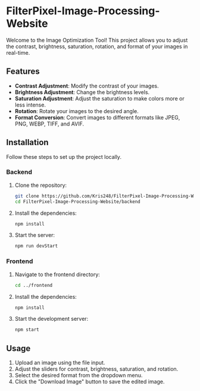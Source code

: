 # FilterPixel-Image-Processing-Website

Welcome to the Image Optimization Tool! This project allows you to adjust the contrast, brightness, saturation, rotation, and format of your images in real-time.

## Features

- **Contrast Adjustment**: Modify the contrast of your images.
- **Brightness Adjustment**: Change the brightness levels.
- **Saturation Adjustment**: Adjust the saturation to make colors more or less intense.
- **Rotation**: Rotate your images to the desired angle.
- **Format Conversion**: Convert images to different formats like JPEG, PNG, WEBP, TIFF, and AVIF.

## Installation

Follow these steps to set up the project locally.

### Backend

1. Clone the repository:
    ```bash
    git clone https://github.com/Kris248/FilterPixel-Image-Processing-Website.git
    cd FilterPixel-Image-Processing-Website/backend
    ```

2. Install the dependencies:
    ```bash
    npm install
    ```

3. Start the server:
    ```bash
    npm run devStart
    ```

### Frontend

1. Navigate to the frontend directory:
    ```bash
    cd ../frontend
    ```

2. Install the dependencies:
    ```bash
    npm install
    ```

3. Start the development server:
    ```bash
    npm start
    ```

## Usage

1. Upload an image using the file input.
2. Adjust the sliders for contrast, brightness, saturation, and rotation.
3. Select the desired format from the dropdown menu.
4. Click the "Download Image" button to save the edited image.
